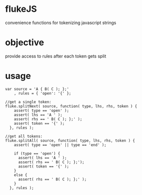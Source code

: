 flukeJS
=======

convenience functions for tokenizing javascript strings 


objective
=========

provide access to rules after each token gets split


usage
=====

    var source = 'A { B( C ); };'
        , rules = { 'open': '{' };

    //get a single token:
    fluke.splitNext( source, function( type, lhs, rhs, token ) {
        assert( type == 'open' ); 
        assert( lhs == 'A ' );
        assert( rhs == ' B( C ); };' );
        assert( token == '{' ); 
      }, rules );
    
    //get all tokens: 
    fluke.splitAll( source, function( type, lhs, rhs, token ) {
        assert( type == 'open' || type == 'end' ); 
        
        if (type == 'open') {
          assert( lhs == 'A ' );
          assert( rhs == ' B( C ); };'); 
          assert( token == '{' );
        }
        else {
          assert( rhs == ' B( C ); };' );
        }
      }, rules ); 

